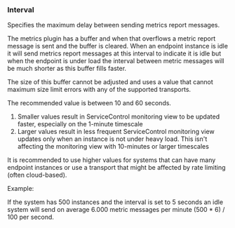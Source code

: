 ### Interval

Specifies the maximum delay between sending metrics report messages.

The metrics plugin has a buffer and when that overflows a metric report message is sent and the buffer is cleared. When an endpoint instance is idle it will send metrics report messages at this interval to indicate it is idle but when the endpoint is under load the interval between metric messages will be much shorter as this buffer fills faster.

The size of this buffer cannot be adjusted and uses a value that cannot maximum size limit errors with any of the supported transports.

The recommended value is between 10 and 60 seconds.

1. Smaller values result in ServiceControl monitoring view to be updated faster, especially on the 1-minute timescale
2. Larger values result in less frequent ServiceControl monitoring view updates only when an instance is not under heavy load. This isn't affecting the monitoring view with 10-minutes or larger timescales

It is recommended to use higher values for systems that can have many endpoint instances or use a transport that might be affected by rate limiting (often cloud-based).

Example:

If the system has 500 instances and the interval is set to 5 seconds an idle system will send on average 6.000 metric messages per minute (500 * 6) / 100 per second.
